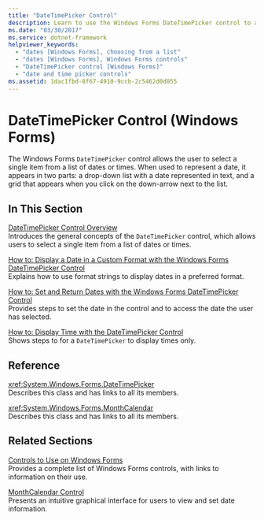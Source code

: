 ```yaml
---
title: "DateTimePicker Control"
description: Learn to use the Windows Forms DateTimePicker control to allow the user to select a single item from a list of dates or times.
ms.date: "03/30/2017"
ms.service: dotnet-framework
helpviewer_keywords: 
  - "dates [Windows Forms], choosing from a list"
  - "dates [Windows Forms], Windows Forms controls"
  - "DateTimePicker control [Windows Forms]"
  - "date and time picker controls"
ms.assetid: 1dac1fbd-8f67-4910-9ccb-2c5462d0d855
---
```

# DateTimePicker Control (Windows Forms)

The Windows Forms `DateTimePicker` control allows the user to select a single item from a list of dates or times. When used to represent a date, it appears in two parts: a drop-down list with a date represented in text, and a grid that appears when you click on the down-arrow next to the list.  
  
## In This Section  

[DateTimePicker Control Overview](datetimepicker-control-overview-windows-forms.md)\
Introduces the general concepts of the `DateTimePicker` control, which allows users to select a single item from a list of dates or times.  
  
[How to: Display a Date in a Custom Format with the Windows Forms DateTimePicker Control](display-a-date-in-a-custom-format-with-wf-datetimepicker-control.md)\
Explains how to use format strings to display dates in a preferred format.  
  
[How to: Set and Return Dates with the Windows Forms DateTimePicker Control](how-to-set-and-return-dates-with-the-windows-forms-datetimepicker-control.md)\
Provides steps to set the date in the control and to access the date the user has selected.  
  
[How to: Display Time with the DateTimePicker Control](how-to-display-time-with-the-datetimepicker-control.md)\
Shows steps to for a `DateTimePicker` to display times only.  
  
## Reference  

<xref:System.Windows.Forms.DateTimePicker>  
Describes this class and has links to all its members.  
  
<xref:System.Windows.Forms.MonthCalendar>  
Describes this class and has links to all its members.  
  
## Related Sections  

[Controls to Use on Windows Forms](controls-to-use-on-windows-forms.md)\
Provides a complete list of Windows Forms controls, with links to information on their use.  
  
[MonthCalendar Control](monthcalendar-control-windows-forms.md)\
Presents an intuitive graphical interface for users to view and set date information.
